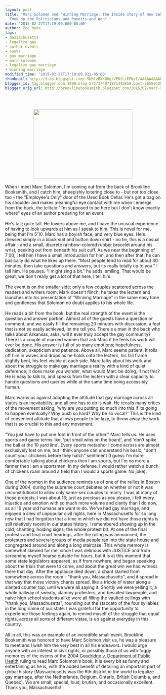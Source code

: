 ```yaml
---
layout: post
title: 'Marc Solomon and "Winning Marriage: The Inside Story of How Same-Sex Couples
  Took on the Politicians and Pundits—and Won".'
date: '2015-02-27T17:19:00.000-05:00'
author: Zoe Hyde
tags:
- massachusetts
- legalize gay
- author events
- books
- gay marriage
- marc solomon
- legalize gay marriage
- winning marriage
modified_time: '2015-02-27T17:19:09.821-05:00'
thumbnail: http://3.bp.blogspot.com/-5U0lzBkKO6g/VPDtLsEFNzI/AAAAAAAAAkw/xZZpbM8hBEo/s72-c/marcsoloman.jpg
blogger_id: tag:blogger.com,1999:blog-5767374071871443859.post-8659042814300829251
blogger_orig_url: http://brooklinebooksmith.blogspot.com/2015/02/marc-solomon-and-winning-marriage.html
---
```


<br /><div class="separator" style="clear: both; text-align: center;"><a href="http://3.bp.blogspot.com/-5U0lzBkKO6g/VPDtLsEFNzI/AAAAAAAAAkw/xZZpbM8hBEo/s1600/marcsoloman.jpg" imageanchor="1" style="margin-left: 1em; margin-right: 1em;"><img border="0" src="http://3.bp.blogspot.com/-5U0lzBkKO6g/VPDtLsEFNzI/AAAAAAAAAkw/xZZpbM8hBEo/s1600/marcsoloman.jpg" height="224" width="320" /></a></div><br />When I meet Marc Solomon, I'm coming out from the back of Brookline Booksmith, and I catch him, sheepishly loitering close to - but not too close too - the "Employee's Only" door of the Used Book Cellar. He's got a bag on his shoulder and makes meaningful eye contact with me when I emerge from the back, the telltale "I'm supposed to be here but I don't know exactly where" eyes of an author preparing for an event.<br /><br />He's tall; quite tall. He towers above me, and I have the unusual experience of having to look upwards at him as I speak to him. This is novel for me, being that I'm 5'10. Marc has a boyish face, and very blue eyes. He's dressed simply in a black suit and button down shirt - no tie, this is a casual affair - and a small, discrete rainbow-colored rubber bracelet around his wrist, peeking out from beneath his suit cuff. As we near the beginning of 7:00, I tell him I have a small introduction for him, and then after that, he can basically do what he likes up there. "Most people tend to read for about 30 minutes, then take questions and answers, but its really totally up to you." I tell him. He pauses. "I might sing a bit." he adds, smiling. That would be great, we don't really get a lot of that here, I tell him.<br /><br />The event is on the smaller side; only a few couples scattered across the readers and writers room. Mark doesn't flinch; he takes the lectern and launches into his presentation of "Winning Marriage" in the same easy tone and gentleness that Solomon no doubt applies to his whole life.<br /><br />He reads a bit from the book, but the real strength of the event is the question and answer portion. Almost all of the guests have a question or comment, and we easily fill the remaining 20 minutes with discussion, a feat that is not so easily achieved, let me tell you. There's a man in the back who talks about Arkansas, asks, will it ever truly accept the gay community? There is a couple of married women that ask Marc if he feels his work will ever be done. His answer is full of so many emotions; hopefulness, dedication, skepticism and patience. Above all, Marc seems patient. It rolls off him in waves and drops as he holds onto the lectern, his tall frame slightly bent, his feet visible at each side. Marc talks about his work and about the struggle to make gay marriage a reality with a kind of quiet deference; it does make you wonder, what would Marc be doing, if not this? He is easy to talk to, and speaks from the lectern with a clear capacity to handle questions and queries while at the same time being accessibly human.<br /><br />Marc warns us against adopting the attitude that gay marriage across all states is an inevitability, and all one has to do is wait. He recalls many critics of the movement asking, 'why are you putting so much into this if its going to happen eventually? Why push so hard? Why be so vocal?' This is the kind of convenient attitude that allows people to be lazy, to throw away the work that is so crucial to this and any movement.<br /><br />"You just have to put one foot in front of the other." Marc tells us. He uses sports and game terms like, 'put small wins on the board', and 'don't spike the ball at the 10 yard line'. Every sports metaphor I come across are almost exclusively lost on me, but I think anyone can understand his basic, "don't count your chickens before they hatch" sentiment (I guess I'm more comfortable talking about chickens then I am sports, but I'm no more a farmer then I am a sportsmen. In my defense, I would rather watch a bunch of chickens roam around a field than I would a sports game. No joke).<br /><br />One of the women in the audience reminds us of one of the rallies in Boston during 2004, during the supreme court debates on whether or not it was unconstitutional to allow only same-sex couples to marry. I was at many of those protests; I was about 16; just as precious as you please, I felt every injustice and emotion with so much more volume and clarity than I do now, as all 16 year old humans are want to do. We've had gay marriage, and enjoyed a slew of unpopular civil rights, here in Massachusetts for so long now that I had forgotten that a time in which we did not have those rights is still relatively recent in our states history. I remembered showing up in the cold, chanting, holding signs; the whole protest bit. At one of the final protests and final court hearings, after the ruling was announced, the protesters and several groups of media people ran into the state house and congregated around and along a long staircase. This whole memory is somewhat skewed for me, since I was delirious with JUSTICE and from screaming myself hoarse outside for hours, but it is at this moment that some state legislators appeared, as if from nowhere, and began speaking about the trials that were to come, and about the great win we had witness there that day. After the applause died down, a chant started from somewhere across the room - "thank you, Massachusetts", and it spread in that way that those victory chants spread, like a trickle of water along a slanted counter top, until we were all saying it. Shortly we were yelling it, a whole hallway of sweaty, clammy protesters, and besuited lawpeople, and naive high school students alike were all filling the vaulted ceilings with "thank you, Massachusetts", rounding out the staccato of the four syllables in the long name of our state. I was grateful for the opportunity to experience those feelings again, to remind myself of the struggle that equal rights, across all sorts of different vistas, is up against everyday in this country.<br /><br />All in all, this was an example of an incredible small event. Brookline Booksmith was honored to have Marc Solomon visit us, he was a pleasure to meet and I wish him the very best in all his endeavors. I would urge anyone with an interest in civil rights, or possibly those of us with foggy memories of the events of the 2004<a href="http://en.wikipedia.org/wiki/Goodridge_v._Department_of_Public_Health" target="_blank">  Goodridge v. Department of Public Health</a>&nbsp;ruling to read Marc Solomon's book. It is every bit as funny and entertaining as he is, with the added benefit of detailing an important part of global history (Massachusetts was the 6th district <i>in the world </i>to legalize gay marriage, after the Netherlands, Belgium, Ontario, British Columbia, and Quebec). We are small, special, loud, brutish, and occasionally excellent. Thank you, Massachusetts!<br /><br />